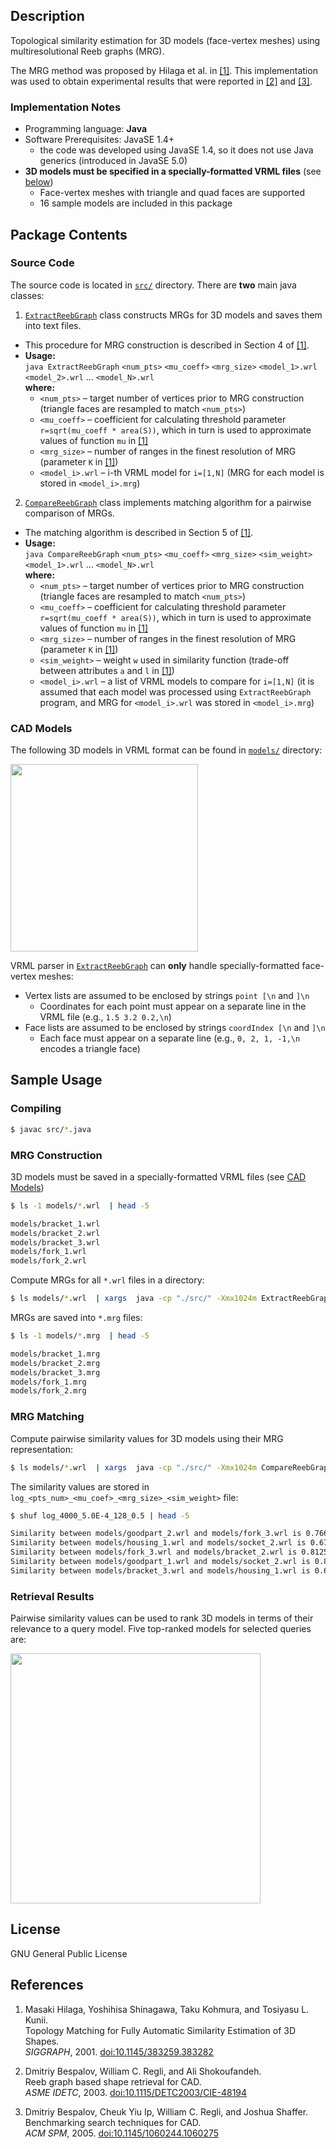 Description
---------------------

Topological similarity estimation for 3D models (face-vertex meshes) using multiresolutional Reeb graphs (MRG).

The MRG method was proposed by Hilaga et al. in [[1]](#references). 
This implementation was used to obtain experimental results that were reported in [[2]](#references) and [[3]](#references). 

### Implementation Notes

 - Programming language: **Java**
 - Software Prerequisites: JavaSE 1.4+
   - the code was developed using JavaSE 1.4, so it does not use Java generics (introduced in JavaSE 5.0)
 - **3D models must be specified in a specially-formatted VRML files** (see [below](#cad-models))
   - Face-vertex meshes with triangle and quad faces are supported
   - 16 sample models are included in this package

Package Contents
---------------------

### Source Code

The source code is located in [`src/`](src/) directory. There are **two** main java classes:  

1. [`ExtractReebGraph`](src/ExtractReebGraph.java) class constructs MRGs for 3D models and saves them into text files.
  - This procedure for MRG construction is described in Section 4 of [[1]](#references).
  - **Usage:**  
    `java ExtractReebGraph`  `<num_pts>`  `<mu_coeff>`  `<mrg_size>`  `<model_1>.wrl`  `<model_2>.wrl` ... `<model_N>.wrl`  
    **where:**
      + `<num_pts>`   &ndash; target number of vertices prior to MRG construction (triangle faces are resampled to match `<num_pts>`)
      + `<mu_coeff>`    &ndash; coefficient for calculating threshold parameter `r=sqrt(mu_coeff * area(S))`, which in turn is used to approximate values of function `mu` in [[1]](#references)
      + `<mrg_size>`   &ndash; number of ranges in the finest resolution of MRG (parameter `K` in [[1]](#references))
      + `<model_i>.wrl`   &ndash; i-th VRML model for `i=[1,N]` (MRG for each model is stored in `<model_i>.mrg`)
2. [`CompareReebGraph`](src/CompareReebGraph.java) class implements matching algorithm for a pairwise comparison of MRGs.
  - The matching algorithm is described in Section 5 of [[1]](#references).
  - **Usage:**  
    `java CompareReebGraph`  `<num_pts>`  `<mu_coeff>`  `<mrg_size>`  `<sim_weight>`  `<model_1>.wrl` ... `<model_N>.wrl`  
    **where:**
      + `<num_pts>`   &ndash; target number of vertices prior to MRG construction (triangle faces are resampled to match `<num_pts>`)
      + `<mu_coeff>`    &ndash; coefficient for calculating threshold parameter `r=sqrt(mu_coeff * area(S))`, which in turn is used to approximate values of function `mu` in [[1]](#references)
      + `<mrg_size>`   &ndash; number of ranges in the finest resolution of MRG (parameter `K` in [[1]](#references))
      + `<sim_weight>`   &ndash; weight `w` used in similarity function (trade-off between attributes `a` and `l` in [[1]](#references))
      + `<model_i>.wrl`   &ndash; a list of VRML models to compare for `i=[1,N]` (it is assumed that each  model was processed using `ExtractReebGraph` program, and MRG for `<model_i>.wrl` was stored in `<model_i>.mrg`)

### CAD Models 

The following 3D models in VRML format can be found in [`models/`](models/) directory:

<a target="_blank" href="https://raw.github.com/dbespalov/reeb_graph/master/figs/sample_models.pdf"><img  width="300px"  src="https://raw.github.com/dbespalov/reeb_graph/master/figs/sample_models.png"/></a>


VRML parser in [`ExtractReebGraph`](src/ExtractReebGraph.java) can **only** handle specially-formatted face-vertex meshes:

* Vertex lists are assumed to be enclosed by strings `point [\n` and `]\n`
  * Coordinates for each point must appear on a separate line in the VRML file (e.g., `1.5 3.2 0.2,\n`)
* Face lists are assumed to be enclosed by strings `coordIndex [\n` and `]\n`
  * Each face must appear on a separate line (e.g., `0, 2, 1, -1,\n` encodes a triangle face)
  

Sample Usage
---------------------

### Compiling

```bash
$ javac src/*.java
```

### MRG Construction

3D models must be saved in a specially-formatted VRML files (see [CAD Models](#cad-models))

```bash
$ ls -1 models/*.wrl  | head -5

models/bracket_1.wrl
models/bracket_2.wrl
models/bracket_3.wrl
models/fork_1.wrl
models/fork_2.wrl
```

Compute MRGs for all `*.wrl` files in a directory:

```bash
$ ls models/*.wrl  | xargs  java -cp "./src/" -Xmx1024m ExtractReebGraph   4000 0.0005 128
```

MRGs are saved into `*.mrg` files:

```bash
$ ls -1 models/*.mrg  | head -5

models/bracket_1.mrg
models/bracket_2.mrg
models/bracket_3.mrg
models/fork_1.mrg
models/fork_2.mrg
```

### MRG Matching

Compute pairwise similarity values for 3D models using their MRG representation:

```bash
$ ls models/*.wrl  | xargs  java -cp "./src/" -Xmx1024m CompareReebGraph   4000 0.0005 128 0.5
```

The similarity values are stored in `log_<pts_num>_<mu_coef>_<mrg_size>_<sim_weight>` file:

```bash
$ shuf log_4000_5.0E-4_128_0.5 | head -5

Similarity between models/goodpart_2.wrl and models/fork_3.wrl is 0.7661396393161327
Similarity between models/housing_1.wrl and models/socket_2.wrl is 0.6789623740585898
Similarity between models/fork_3.wrl and models/bracket_2.wrl is 0.8125245864576977
Similarity between models/goodpart_1.wrl and models/socket_2.wrl is 0.8162694461373452
Similarity between models/bracket_3.wrl and models/housing_1.wrl is 0.6865232310951028
```

### Retrieval Results

Pairwise similarity values can be used to rank 3D models in terms of their relevance to a query model. Five top-ranked models for selected queries are:

<a target="_blank" href="https://raw.github.com/dbespalov/reeb_graph/master/figs/sample_matches.pdf"><img  width="400px"  src="https://raw.github.com/dbespalov/reeb_graph/master/figs/sample_matches.png"/></a>


License
---------------------
GNU General Public License


References
---------------------

1. Masaki Hilaga, Yoshihisa Shinagawa, Taku Kohmura, and Tosiyasu L. Kunii.  
   Topology Matching for Fully Automatic Similarity Estimation of 3D Shapes.  
   *SIGGRAPH*, 2001. [doi:10.1145/383259.383282](http://dx.doi.org/10.1145/383259.383282) 

2. Dmitriy Bespalov, William C. Regli, and Ali Shokoufandeh.  
   Reeb graph based shape retrieval for CAD.  
   *ASME IDETC*, 2003. [doi:10.1115/DETC2003/CIE-48194](http://dx.doi.org/10.1115/DETC2003/CIE-48194)

3. Dmitriy Bespalov, Cheuk Yiu Ip, William C. Regli, and Joshua Shaffer.  
   Benchmarking search techniques for CAD.  
   *ACM SPM*, 2005. [doi:10.1145/1060244.1060275](http://dx.doi.org/10.1145/1060244.1060275)
